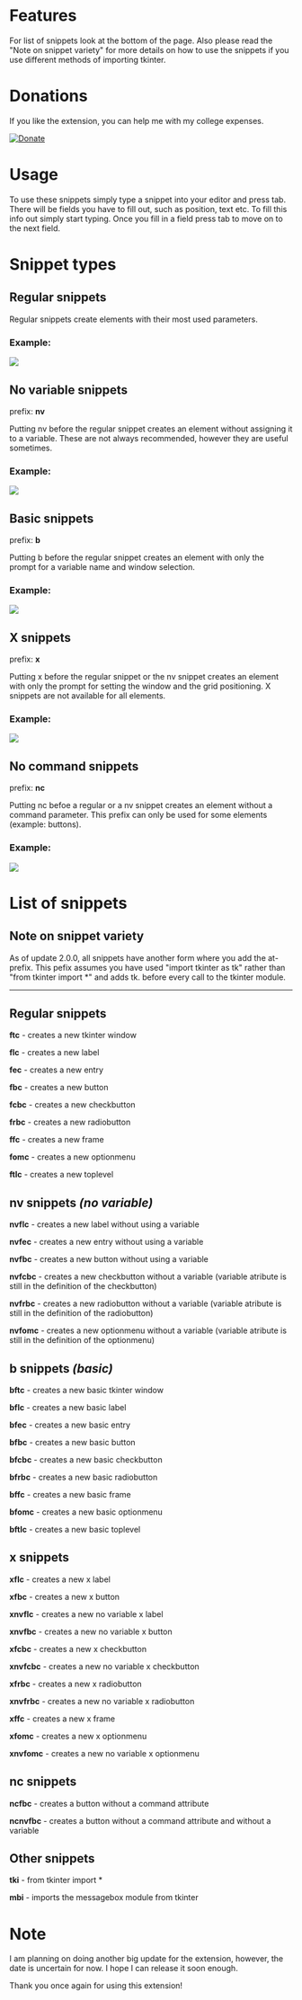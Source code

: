 # Features

For list of snippets look at the bottom of the page. Also please read the "Note on snippet variety" for more details on how to use the snippets if you use different methods of importing tkinter.

# Donations

If you like the extension, you can help me with my college expenses.

[![Donate](https://img.shields.io/badge/donate-paypal-brightgreen.svg)](https://paypal.me/np195)

# Usage

To use these snippets simply type a snippet into your editor and press tab. There will be fields you have to fill out, such as position, text etc. To fill this info out simply start typing. Once you fill in a field press tab to move on to the next field.


# Snippet types

## Regular snippets

Regular snippets create elements with their most used parameters.

### Example:

![](https://github.com/lunaluvgood/tkinter-snippets/raw/master/images/flcexample.png)

## No variable snippets

prefix: **nv** 

Putting nv before the regular snippet creates an element without assigning it to a variable. These are not always recommended, however they are useful sometimes.

### Example:

![](https://github.com/lunaluvgood/tkinter-snippets/raw/master/images/nvflcexample.png)

## Basic snippets

prefix: **b**

Putting b before the regular snippet creates an element with only the prompt for a variable name and window selection.

### Example:

![](https://github.com/lunaluvgood/tkinter-snippets/raw/master/images/bfbcexample.png)


## X snippets

prefix: **x**

Putting x before the regular snippet or the nv snippet creates an element with only the prompt for setting the window and the grid positioning. X snippets are not available for all elements.

### Example:

![](https://github.com/lunaluvgood/tkinter-snippets/raw/master/images/xsnippetexample.png)

## No command snippets

prefix: **nc**

Putting nc befoe a regular or a nv snippet creates an element without a command parameter. This prefix can only be used for some elements (example: buttons).

### Example:

![](https://github.com/lunaluvgood/tkinter-snippets/raw/master/images/ncfbcncnvfbcexample.png)

# List of snippets

## Note on snippet variety

As of update 2.0.0, all snippets have another form where you add the at- prefix. This pefix assumes you have used "import tkinter as tk" rather than "from tkinter import *" and adds tk. before every call to the tkinter module.

---

## Regular snippets

**ftc** - creates a new tkinter window

**flc** - creates a new label

**fec** - creates a new entry

**fbc** - creates a new button

**fcbc** - creates a new checkbutton

**frbc** - creates a new radiobutton

**ffc** - creates a new frame

**fomc** - creates a new optionmenu

**ftlc** - creates a new toplevel

## nv snippets *(no variable)*

**nvflc** - creates a new label without using a variable

**nvfec** - creates a new entry without using a variable

**nvfbc** - creates a new button without using a variable

**nvfcbc** - creates a new checkbutton without a variable (variable atribute is still in the definition of the checkbutton)

**nvfrbc** - creates a new radiobutton without a variable (variable atribute is still in the definition of the radiobutton)

**nvfomc** - creates a new optionmenu without a variable (variable atribute is still in the definition of the optionmenu)

## b snippets *(basic)*

**bftc** - creates a new basic tkinter window

**bflc** - creates a new basic label

**bfec** - creates a new basic entry

**bfbc** - creates a new basic button

**bfcbc** - creates a new basic checkbutton

**bfrbc** - creates a new basic radiobutton

**bffc** - creates a new basic frame

**bfomc** - creates a new basic optionmenu

**bftlc** - creates a new basic toplevel

## x snippets

**xflc** - creates a new x label

**xfbc** - creates a new x button

**xnvflc** - creates a new no variable x label

**xnvfbc** - creates a new no variable x button

**xfcbc** - creates a new x checkbutton

**xnvfcbc** - creates a new no variable x checkbutton

**xfrbc** - creates a new x radiobutton

**xnvfrbc** - creates a new no variable x radiobutton

**xffc** - creates a new x frame

**xfomc** - creates a new x optionmenu

**xnvfomc** - creates a new no variable x optionmenu

## nc snippets

**ncfbc** - creates a button without a command attribute

**ncnvfbc** - creates a button without a command attribute and without a variable

## Other snippets

**tki** - from tkinter import *

**mbi** - imports the messagebox module from tkinter

# Note

I am planning on doing another big update for the extension, however, the date is uncertain for now. I hope I can release it soon enough.

Thank you once again for using this extension!